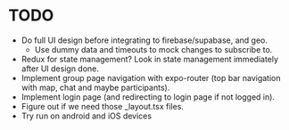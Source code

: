 # TODO
* Do full UI design before integrating to firebase/supabase, and geo.
    - Use dummy data and timeouts to mock changes to subscribe to.
* Redux for state management? Look in state management immediately after UI design done.
* Implement group page navigation with expo-router (top bar navigation with map, chat and maybe participants).
* Implement login page (and redirecting to login page if not logged in).
* Figure out if we need those _layout.tsx files.
* Try run on android and iOS devices
